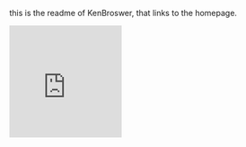 this is the readme of KenBroswer, that links to the homepage.
 
<iframe height="200px" width="200px" src="https://www.google.com" frameborder="0"> </iframe>
